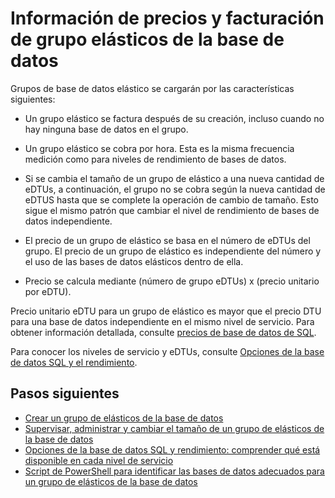 <properties
    pageTitle="Rendimiento y precio de grupo elástico de base de datos SQL"
    description="Información de precios específicos de grupos de elásticos de la base de datos."
    services="sql-database"
    documentationCenter=""
    authors="srinia"
    manager="jhubbard"
    editor=""/>

<tags
    ms.service="sql-database"
    ms.devlang="NA"
    ms.date="05/27/2016"
    ms.author="srinia"
    ms.workload="data-management"
    ms.topic="article"
    ms.tgt_pltfrm="NA"/>


# <a name="elastic-database-pool-billing-and-pricing-information"></a>Información de precios y facturación de grupo elásticos de la base de datos

Grupos de base de datos elástico se cargarán por las características siguientes:

- Un grupo elástico se factura después de su creación, incluso cuando no hay ninguna base de datos en el grupo.
- Un grupo elástico se cobra por hora. Esta es la misma frecuencia medición como para niveles de rendimiento de bases de datos.
- Si se cambia el tamaño de un grupo de elástico a una nueva cantidad de eDTUs, a continuación, el grupo no se cobra según la nueva cantidad de eDTUS hasta que se complete la operación de cambio de tamaño. Esto sigue el mismo patrón que cambiar el nivel de rendimiento de bases de datos independiente.


- El precio de un grupo de elástico se basa en el número de eDTUs del grupo. El precio de un grupo de elástico es independiente del número y el uso de las bases de datos elásticos dentro de ella.
- Precio se calcula mediante (número de grupo eDTUs) x (precio unitario por eDTU).

Precio unitario eDTU para un grupo de elástico es mayor que el precio DTU para una base de datos independiente en el mismo nivel de servicio. Para obtener información detallada, consulte [precios de base de datos de SQL](https://azure.microsoft.com/pricing/details/sql-database/). 


Para conocer los niveles de servicio y eDTUs, consulte [Opciones de la base de datos SQL y el rendimiento](sql-database-service-tiers.md).

## <a name="next-steps"></a>Pasos siguientes

- [Crear un grupo de elásticos de la base de datos](sql-database-elastic-pool-create-portal.md)
- [Supervisar, administrar y cambiar el tamaño de un grupo de elásticos de la base de datos](sql-database-elastic-pool-manage-portal.md)
- [Opciones de la base de datos SQL y rendimiento: comprender qué está disponible en cada nivel de servicio](sql-database-service-tiers.md)
- [Script de PowerShell para identificar las bases de datos adecuados para un grupo de elásticos de la base de datos](sql-database-elastic-pool-database-assessment-powershell.md)
